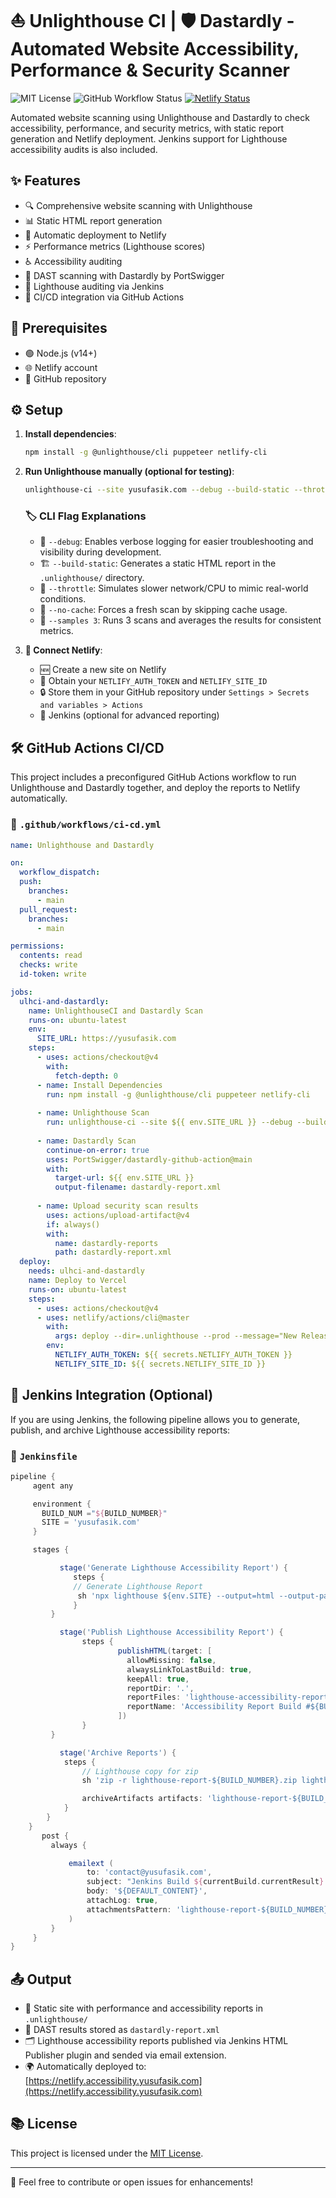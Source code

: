 # ⛵ Unlighthouse CI | 🛡️ Dastardly - Automated Website Accessibility, Performance & Security Scanner

![MIT License](https://img.shields.io/badge/license-MIT-blue.svg)
![GitHub Workflow Status](https://img.shields.io/github/actions/workflow/status/bugnificent/unlighthouse-ci/unlighthouse.yml)
[![Netlify Status](https://api.netlify.com/api/v1/badges/e8580d81-450f-431a-adf1-9eef8a8c904b/deploy-status)](https://app.netlify.com/sites/bugnificent/deploys)

Automated website scanning using Unlighthouse and Dastardly to check accessibility, performance, and security metrics, with static report generation and Netlify deployment. Jenkins support for Lighthouse accessibility audits is also included.
## ✨ Features

- 🔍 Comprehensive website scanning with Unlighthouse
- 📊 Static HTML report generation
- 🚀 Automatic deployment to Netlify
- ⚡ Performance metrics (Lighthouse scores)
- ♿ Accessibility auditing
- 🔐 DAST scanning with Dastardly by PortSwigger
- 🧪 Lighthouse auditing via Jenkins
- 🔄 CI/CD integration via GitHub Actions

## 🔧 Prerequisites

- 🟢 Node.js (v14+)
- 🌐 Netlify account
- 📁 GitHub repository

## ⚙️ Setup

1. **Install dependencies**:
   ```bash
   npm install -g @unlighthouse/cli puppeteer netlify-cli
   ```

2. **Run Unlighthouse manually (optional for testing)**:
   ```bash
   unlighthouse-ci --site yusufasik.com --debug --build-static --throttle --no-cache --samples 3
   ```

   ### 🏷️ CLI Flag Explanations
   - 🐞 `--debug`: Enables verbose logging for easier troubleshooting and visibility during development.
   - 🏗️ `--build-static`: Generates a static HTML report in the `.unlighthouse/` directory.
   - 🐢 `--throttle`: Simulates slower network/CPU to mimic real-world conditions.
   - 🧹 `--no-cache`: Forces a fresh scan by skipping cache usage.
   - 🔁 `--samples 3`: Runs 3 scans and averages the results for consistent metrics.

3. **🔌 Connect Netlify**:
   - 🆕 Create a new site on Netlify
   - 🔐 Obtain your `NETLIFY_AUTH_TOKEN` and `NETLIFY_SITE_ID`
   - 🔒 Store them in your GitHub repository under `Settings > Secrets and variables > Actions`
   - 🧱 Jenkins (optional for advanced reporting)

## 🛠️ GitHub Actions CI/CD

This project includes a preconfigured GitHub Actions workflow to run Unlighthouse and Dastardly together, and deploy the reports to Netlify automatically.

### 📂 `.github/workflows/ci-cd.yml`
```yaml
name: Unlighthouse and Dastardly

on:
  workflow_dispatch:
  push:
    branches:
      - main
  pull_request:
    branches:
      - main

permissions:
  contents: read
  checks: write
  id-token: write

jobs:
  ulhci-and-dastardly:
    name: UnlighthouseCI and Dastardly Scan
    runs-on: ubuntu-latest
    env:
      SITE_URL: https://yusufasik.com
    steps:
      - uses: actions/checkout@v4
        with:
          fetch-depth: 0
      - name: Install Dependencies
        run: npm install -g @unlighthouse/cli puppeteer netlify-cli
        
      - name: Unlighthouse Scan
        run: unlighthouse-ci --site ${{ env.SITE_URL }} --debug --build-static --throttle --no-cache --samples 3
        
      - name: Dastardly Scan
        continue-on-error: true
        uses: PortSwigger/dastardly-github-action@main
        with:
          target-url: ${{ env.SITE_URL }}
          output-filename: dastardly-report.xml
          
      - name: Upload security scan results
        uses: actions/upload-artifact@v4
        if: always()
        with:
          name: dastardly-reports
          path: dastardly-report.xml
  deploy:
    needs: ulhci-and-dastardly
    name: Deploy to Vercel
    runs-on: ubuntu-latest
    steps:
      - uses: actions/checkout@v4
      - uses: netlify/actions/cli@master
        with:
          args: deploy --dir=.unlighthouse --prod --message="New Release Deploy from GitHub Actions"
        env:
          NETLIFY_AUTH_TOKEN: ${{ secrets.NETLIFY_AUTH_TOKEN }}
          NETLIFY_SITE_ID: ${{ secrets.NETLIFY_SITE_ID }}
```

## 🤖 Jenkins Integration (Optional)

If you are using Jenkins, the following pipeline allows you to generate, publish, and archive Lighthouse accessibility reports:

### 📂 `Jenkinsfile`
```groovy
pipeline {
     agent any

     environment {
       BUILD_NUM ="${BUILD_NUMBER}"
       SITE = 'yusufasik.com'
     }

     stages {

           stage('Generate Lighthouse Accessibility Report') {
              steps {
              // Generate Lighthouse Report
               sh 'npx lighthouse ${env.SITE} --output=html --output-path=lighthouse-accessibility-report-${BUILD_NUMBER}.html --chrome-flags="--headless --no-sandbox --disable-gpu --disable-dev-shm-usage"'
              }
         }

           stage('Publish Lighthouse Accessibility Report') {
                steps {
                        publishHTML(target: [
                          allowMissing: false,
                          alwaysLinkToLastBuild: true,
                          keepAll: true,
                          reportDir: '.',
                          reportFiles: 'lighthouse-accessibility-report-${BUILD_NUMBER}.html',
                          reportName: 'Accessibility Report Build #${BUILD_NUMBER}'
                        ])
                }
         }

           stage('Archive Reports') {
            steps {
                // Lighthouse copy for zip
                sh 'zip -r lighthouse-report-${BUILD_NUMBER}.zip lighthouse-accessibility-report-${BUILD_NUMBER}.html'

                archiveArtifacts artifacts: 'lighthouse-report-${BUILD_NUMBER}.zip', allowEmptyArchive: false, onlyIfSuccessful: true
            }
        }
    }
       post {
         always {

             emailext (
                 to: 'contact@yusufasik.com',
                 subject: "Jenkins Build ${currentBuild.currentResult}: Job ${env.JOB_NAME} #${env.BUILD_NUMBER}",
                 body: '${DEFAULT_CONTENT}',
                 attachLog: true,
                 attachmentsPattern: 'lighthouse-report-${BUILD_NUMBER}.zip'
             )
         }
     }
}
```

## 📤 Output

- 🧾 Static site with performance and accessibility reports in `.unlighthouse/`
- 🧪 DAST results stored as `dastardly-report.xml`
- 🗂️ Lighthouse accessibility reports published via Jenkins HTML Publisher plugin and sended via email extension.
- 🌍 Automatically deployed to: [https://netlify.accessibility.yusufasik.com](https://netlify.accessibility.yusufasik.com)

## 📚 License

This project is licensed under the [MIT License](LICENSE).

---

🤝 Feel free to contribute or open issues for enhancements!
